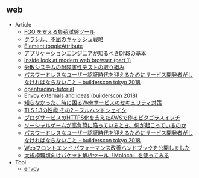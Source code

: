 ## web

+ Article
    + [FGO を支える負荷試験ツール](https://medium.com/shiguredo/fgo-%E3%81%AB%E6%8E%A1%E7%94%A8%E3%81%95%E3%82%8C%E3%81%9F%E8%B2%A0%E8%8D%B7%E8%A9%A6%E9%A8%93%E3%83%84%E3%83%BC%E3%83%AB-2fa3de337e20)
    + [クラシル、不屈のキャッシュ戦略](https://tech.dely.jp/entry/2018/07/23/151137)
    + [Element.toggleAttribute](https://blog.jxck.io/entries/2018-07-20/toggle-attribute.html?utm_content=bufferc5ba0&utm_medium=social&utm_source=twitter.com&utm_campaign=buffer)
    + [アプリケーションエンジニアが知るべきDNSの基本](https://speakerdeck.com/mamy1326/basics-of-dns-that-application-engineers-should-know-1)
    + [Inside look at modern web browser (part 1)](https://developers.google.com/web/updates/2018/09/inside-browser-part1)
    + [分散システムの耐障害性テストの取り組み](https://blog.cybozu.io/entry/2018/09/06/080000)
    + [パスワードレスなユーザー認証時代を迎えるためにサービス開発者がしなければならないこと - builderscon tokyo 2018](https://speakerdeck.com/ritou/ritou-user-authn-builderscon-tokyo-2018)
    + [opentracing-tutorial](https://github.com/yurishkuro/opentracing-tutorial)
    + [Envoy externals and ideas (builderscon 2018)](https://speakerdeck.com/seikoudoku2000/envoy-externals-and-ideas-builderscon-2018)
    + [知らなかった、時に困るWebサービスのセキュリティ対策](https://speakerdeck.com/tnmt/where-do-we-start-with-information-security)
    + [TLS 1.3の性能 その2 – フルハンドシェイク](https://www.wolfssl.jp/wolfblog/2018/06/01/tls-1-3performance2/)
    + [ブログサービスのHTTPS化を支えたAWSで作るピタゴラスイッチ](https://speakerdeck.com/aereal/the-construction-of-large-scale-tls-certificates-management-system-with-aws)
    + [ソーシャルゲームが高負荷に陥っているとき、何が起こっているのか](https://speakerdeck.com/takihito/sosiyarugemugagao-fu-he-nixian-tuteirutoki-he-gaqi-kotuteirufalseka)
    + [パスワードレスなユーザー認証時代を迎えるためにサービス開発者がしなければならないこと - builderscon tokyo 2018](https://speakerdeck.com/ritou/ritou-user-authn-builderscon-tokyo-2018)
    + [Webフロントエンド パフォーマンス改善ハンドブックを公開しました](https://dwango.github.io/articles/web-frontend-performance-handbook/)
    + [大規模環境向けパケット解析ツール「Moloch」を使ってみる](https://knowledge.sakura.ad.jp/18721/)
+ Tool
    + [envoy](https://github.com/envoyproxy/envoy)
